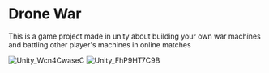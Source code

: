 # Drone War

This is a game project made in unity about building your own war machines and battling other player's machines in online matches

![Unity_Wcn4CwaseC](https://github.com/user-attachments/assets/481f955f-fd9b-43c4-93bf-42958e99e680)
![Unity_FhP9HT7C9B](https://github.com/user-attachments/assets/2f94f456-5f15-428b-8d19-8ab066d457c1)
